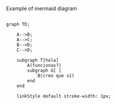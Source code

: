 Example of mermaid diagram

```mermaid

graph TD;

    A-->B;
    A-->C;
    B-->D;
    C-->D;

    subgraph T[hola]
        A(funcionas?)
        subgraph G[ ]
            B(creo que sí)
        end
    end

    linkStyle default stroke-width: 1px;

```
